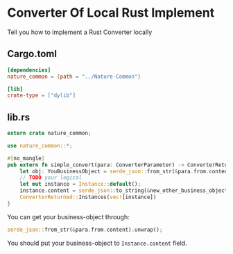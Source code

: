 # Converter Of Local Rust Implement 

Tell you how to implement a Rust Converter locally

## Cargo.toml

```toml
[dependencies]
nature_common = {path = "../Nature-Common"}

[lib]
crate-type = ["dylib"]
```

## lib.rs

```rust
extern crate nature_common;

use nature_common::*;

#[no_mangle]
pub extern fn simple_convert(para: ConverterParameter) -> ConverterReturned {
    let obj: YouBusinessObject = serde_json::from_str(&para.from.content).unwrap();
    // TODO your logical
    let mut instance = Instance::default();
    instance.content = serde_json::to_string(&new_other_business_object).unwrap();
    ConverterReturned::Instances(vec![instance])
}

```

You can get your business-object through:

```rust
serde_json::from_str(&para.from.content).unwrap();
```

You should put your business-object to `Instance.content` field.